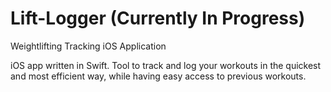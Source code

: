Lift-Logger (Currently In Progress)
===========

Weightlifting Tracking iOS Application

iOS app written in Swift. Tool to track and log your workouts in the quickest and most efficient way, while having easy access to previous workouts.
